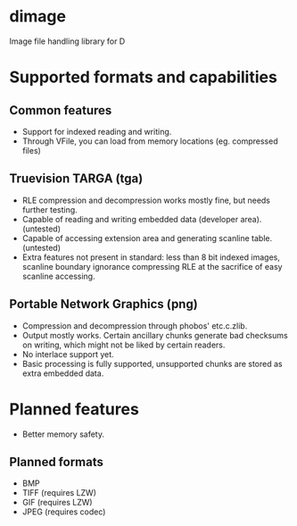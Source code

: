 # dimage
Image file handling library for D

# Supported formats and capabilities

## Common features

* Support for indexed reading and writing.
* Through VFile, you can load from memory locations (eg. compressed files)

## Truevision TARGA (tga)

* RLE compression and decompression works mostly fine, but needs further testing.
* Capable of reading and writing embedded data (developer area). (untested)
* Capable of accessing extension area and generating scanline table. (untested)
* Extra features not present in standard: less than 8 bit indexed images, scanline boundary ignorance compressing RLE at the sacrifice of easy scanline accessing.

## Portable Network Graphics (png)

* Compression and decompression through phobos' etc.c.zlib.
* Output mostly works. Certain ancillary chunks generate bad checksums on writing, which might not be liked by certain readers.
* No interlace support yet.
* Basic processing is fully supported, unsupported chunks are stored as extra embedded data.

# Planned features

* Better memory safety.

## Planned formats

* BMP
* TIFF (requires LZW)
* GIF (requires LZW)
* JPEG (requires codec)
